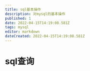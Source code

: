 ```yaml
---
title: sql基本操作
description: 对mysql的基本操作
published: 1
date: 2022-04-15T14:19:08.581Z
tags: mysql
editor: markdown
dateCreated: 2022-04-15T14:19:08.581Z
---
```


# sql查询

